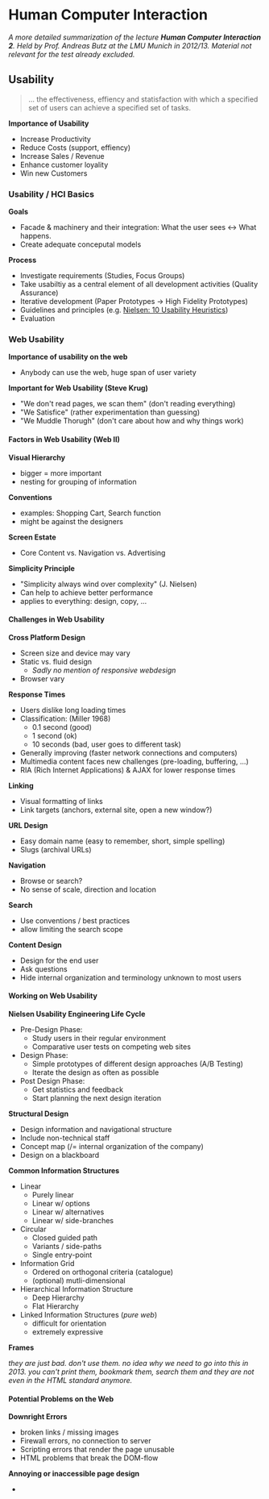 # Human Computer Interaction #

*A more detailed summarization of the lecture **Human Computer Interaction 2**. Held by Prof. Andreas Butz at the LMU Munich in 2012/13. Material not relevant for the test already excluded.*

## Usability ##

> ... the effectiveness, effiency and statisfaction with which a specified set of users can achieve a specified set of tasks.

**Importance of Usability**

* Increase Productivity
* Reduce Costs (support, effiency)
* Increase Sales / Revenue
* Enhance customer loyality
* Win new Customers

### Usability / HCI Basics ##

**Goals**

* Facade & machinery and their integration:
		What the user sees <-> What happens.
* Create adequate conceputal models

**Process**

* Investigate requirements (Studies, Focus Groups)
* Take usabiltiy as a central element of all development activities (Quality Assurance)
* Iterative development (Paper Prototypes -> High Fidelity Prototypes)
* Guidelines and principles (e.g. [Nielsen: 10 Usability Heuristics](http://www.nngroup.com/articles/ten-usability-heuristics/))
* Evaluation 

### Web Usability ###

**Importance of usability on the web**

* Anybody can use the web, huge span of user variety

**Important for Web Usability (Steve Krug)**

* "We don't read pages, we scan them" (don't reading everything)
* "We Satisfice" (rather experimentation than guessing)
* "We Muddle Thorugh" (don't care about how and why things work)

#### Factors in Web Usability (Web II) ####

**Visual Hierarchy**
 
* bigger = more important
* nesting for grouping of information

**Conventions**

* examples: Shopping Cart, Search function
* might be against the designers 

**Screen Estate**

* Core Content vs. Navigation vs. Advertising

**Simplicity Principle**

* "Simplicity always wind over complexity" (J. Nielsen)
* Can help to achieve better performance
* applies to everything: design, copy, ...


#### Challenges in Web Usability ####

**Cross Platform Design**

* Screen size and device may vary
* Static vs. fluid design
	* *Sadly no mention of responsive webdesign*
* Browser vary

**Response Times**

* Users dislike long loading times
* Classification: (Miller 1968)
	* 0.1 second (good)
	* 1 second (ok)
	* 10 seconds (bad, user goes to different task)
* Generally improving (faster network connections and computers)
* Multimedia content faces new challenges (pre-loading, buffering, ...)
* RIA (Rich Internet Applications) & AJAX for lower response times

**Linking** 

* Visual formatting of links
* Link targets (anchors, external site, open a new window?)

**URL Design**

* Easy domain name (easy to remember, short, simple spelling)
* Slugs (archival URLs)

**Navigation**

* Browse or search?
* No sense of scale, direction and location

**Search**

* Use conventions / best practices
* allow limiting the search scope

**Content Design**

* Design for the end user
* Ask questions
* Hide internal organization and terminology unknown to most users

#### Working on Web Usability ####

**Nielsen Usability Engineering Life Cycle**

* Pre-Design Phase:
	* Study users in their regular environment
	* Comparative user tests on competing web sites
* Design Phase:
	* Simple prototypes of different design approaches (A/B Testing)
	* Iterate the design as often as possible
* Post Design Phase:
	* Get statistics and feedback
	* Start planning the next design iteration

**Structural Design**

* Design information and navigational structure
* Include non-technical staff
* Concept map (/= internal organization of the company)
* Design on a blackboard

**Common Information Structures**

* Linear 
	* Purely linear
	* Linear w/ options
	* Linear w/ alternatives
	* Linear w/ side-branches
* Circular
	* Closed guided path
	* Variants / side-paths
	* Single entry-point
* Information Grid
	* Ordered on orthogonal criteria (catalogue)
	* (optional) mutli-dimensional
* Hierarchical Information Structure
	* Deep Hierarchy
	* Flat Hierarchy
* Linked Information Structures (*pure web*)
	* difficult for orientation
	* extremely expressive

**Frames**

*they are just bad. don't use them. no idea why we need to go into this in 2013. you can't print them, bookmark them, search them and they are not even in the HTML standard anymore.*

#### Potential Problems on the Web ####

**Downright Errors**

* broken links / missing images
* Firewall errors, no connection to server
* Scripting errors that render the page unusable
* HTML problems that break the DOM-flow

**Annoying or inaccessible page design**

*